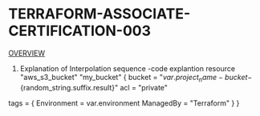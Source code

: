 # TERRAFORM-ASSOCIATE-CERTIFICATION-003

<U>OVERVIEW</U>
1. Explanation of Interpolation sequence
  -code explantion
   resource "aws_s3_bucket" "my_bucket" {
  bucket = "${var.project_name}-bucket-${random_string.suffix.result}"
  acl    = "private"

  tags = {
    Environment = var.environment
    ManagedBy   = "Terraform"
  }
}
